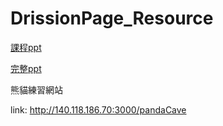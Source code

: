 # DrissionPage_Resource
 
[課程ppt](https://slides.com/ian523411732/20240705)

[完整ppt](https://slides.com/ian523411732/copy-of-20240705)

熊貓練習網站

link: http://140.118.186.70:3000/pandaCave
